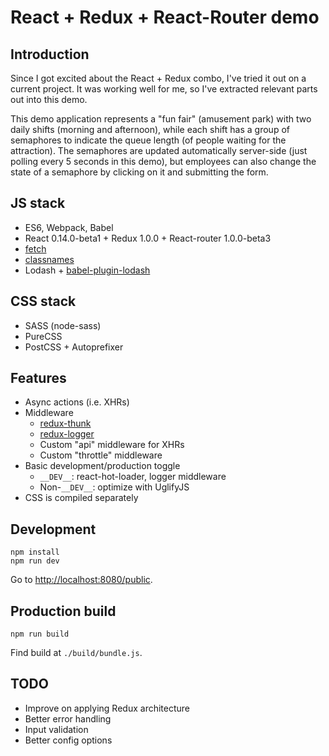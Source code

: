 # React + Redux + React-Router demo

## Introduction

Since I got excited about the React + Redux combo, I've tried it out on a current project. It was working well for me,
so I've extracted relevant parts out into this demo.

This demo application represents a "fun fair" (amusement park) with two daily shifts (morning and afternoon), while each
shift has a group of semaphores to indicate the queue length (of people waiting for the attraction).
The semaphores are updated automatically server-side (just polling every 5 seconds in this demo), but employees can
 also change the state of a semaphore by clicking on it and submitting the form.

## JS stack

* ES6, Webpack, Babel
* React 0.14.0-beta1 + Redux 1.0.0 + React-router 1.0.0-beta3
* [fetch](https://github.com/github/fetch)
* [classnames](https://github.com/JedWatson/classnames)
* Lodash + [babel-plugin-lodash](https://github.com/megawac/babel-plugin-lodash)

## CSS stack

* SASS (node-sass)
* PureCSS
* PostCSS + Autoprefixer

## Features

* Async actions (i.e. XHRs)
* Middleware
    * [redux-thunk](https://github.com/gaearon/redux-thunk)
    * [redux-logger](https://github.com/fcomb/redux-logger)
    * Custom "api" middleware for XHRs
    * Custom "throttle" middleware
* Basic development/production toggle
    * `__DEV__`: react-hot-loader, logger middleware
    * Non-`__DEV__`: optimize with UglifyJS
* CSS is compiled separately

## Development

    npm install
    npm run dev

Go to [http://localhost:8080/public](http://localhost:8080/public).

## Production build

    npm run build

Find build at `./build/bundle.js`.

## TODO

* Improve on applying Redux architecture
* Better error handling
* Input validation
* Better config options
